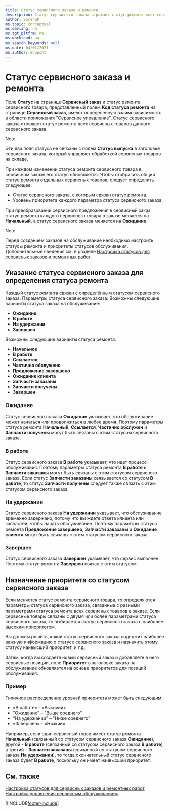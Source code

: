```yaml
---
title: Статус сервисного заказа и ремонта
description: Статус сервисного заказа отражает статус ремонта всех сервисных товаров данного сервисного заказа.
author: SorenGP
ms.topic: conceptual
ms.devlang: na
ms.tgt_pltfrm: na
ms.workload: na
ms.search.keywords: null
ms.date: 04/01/2021
ms.author: edupont
---
```

# <a name="service-order-status-and-repair-status"></a>Статус сервисного заказа и ремонта

Поле **Статус** на странице **Сервисный заказ** и статус ремонта сервисного товара, представленный полем **Код статуса ремонта** на странице **Сервисный заказ**, имеют определенную взаимозависимость в области приложения "Сервисное управление". Статус сервисного заказа отражает статус ремонта всех сервисных товаров данного сервисного заказа.  

> [!NOTE]  
> Эти два поля статуса не связаны с полем **Статус выпуска** в заголовке сервисного заказа, который управляет обработкой сервисных товаров на складе.  

При каждом изменении статуса ремонта сервисного товара в сервисном заказе его статус обновляется. Чтобы отобразить общий статус ремонта отдельных сервисных товаров, следует определить следующее:  

* Статус сервисного заказа, с которым связан статус ремонта.  
* Уровень приоритета каждого параметра статуса сервисного заказа.  

При преобразовании сервисного предложения в сервисный заказ статус ремонта каждого сервисного товара в заказе меняется на **Начальный**, а статус сервисного заказа меняется на **Ожидание**.  

> [!NOTE]
> Перед созданием заказов на обслуживание необходимо настроить статусы ремонта и приоритеты статусов обслуживания. Дополнительные сведения см. в разделе [Настройка статусов для сервисных заказов и ремонтных работ](service-order-repair-status.md).

## <a name="specifying-service-order-status-for-repair-status"></a>Указание статуса сервисного заказа для определения статуса ремонта

Каждый статус ремонта связан с определённым статусом сервисного заказа. Параметры статуса сервисного заказа: Возможны следующие варианты статуса заказа на обслуживание:

* **Ожидание**
* **В работе**
* **На удержании**
* **Завершен**

Возможны следующие варианты статуса ремонта:

* **Начальное**
* **В работе**
* **Ссылается**
* **Частично обслужено**
* **Предложение завершено**
* **Ожидание клиента**
* **Запчасти заказаны**
* **Запчасти получены**
* **Завершен**  

### <a name="pending"></a>Ожидание

Статус сервисного заказа **Ожидание** указывает, что обслуживание может начаться или продолжиться в любое время. Поэтому параметры статуса ремонта **Начальный**, **Ссылается**, **Частично обслужен** и **Запчасти получены** могут быть связаны с этим статусом сервисного заказа.  

### <a name="in-process"></a>В работе

Статус сервисного заказа **В работе** указывает, что идет процесс обслуживания. Поэтому параметры статуса ремонта **В работе** и **Запчасти заказаны** могут быть связаны с этим статусом сервисного заказа. Если статус **Запчасти заказаны** связывается со статусом **В работе**, то статус **Запчасти получены** следует также связать с этим статусом сервисного заказа.  

### <a name="on-hold"></a>На удержании

Статус сервисного заказа **На удержании** указывает, что обслуживание временно задержано, потому что вы ждете ответа клиента или запчастей, чтобы начать обслуживание. Поэтому параметры статуса ремонта **Предложение завершено**, **Запчасти заказаны** и **Ожидание клиента** могут быть связаны с этим статусом сервисного заказа.  

### <a name="finished"></a>Завершен

Статус сервисного заказа **Завершен** указывает, что сервис выполнен. Поэтому статус ремонта **Завершен** связан с этим статусом.  

## <a name="assigning-priority-to-service-order-status"></a>Назначение приоритета со статусом сервисного заказа

Если меняется статус ремонта сервисного товара, то определяются параметры статуса сервисного заказа, связанные с разными параметрами статуса ремонта всех сервисных товаров в заказе. Если сервисные товары связаны с двумя или более параметрами статуса сервисного заказа, то выбирается статус сервисного заказа с наиболее высоким приоритетом.  

Вы должны решить, какой статус сервисного заказа содержит наиболее важную информацию о статусе сервисного заказа и назначить этому статусу наивысший приоритет, и т.д.  

Затем, когда вы создаете новый сервисный заказ и добавляете в него сервисные позиции, поле **Приоритет** в заголовке заказа на обслуживание обновляется на основе приоритетов для позиций обслуживания.  

### <a name="example"></a>Пример

Типичное распределение уровней приоритета может быть следующим:  

* «В работе» - «Высокий»  
* "Ожидание" – "Выше среднего"  
* "На удержании" – "Ниже среднего"  
* «Завершён» - «Низкий»  

Например, если один сервисный товар имеет статус ремонта **Начальный** (связанный со статусом сервисного заказа **Ожидание**), другой - **В работе** (связанный со статусом сервисного заказа **В работе**), а третий – **Запчасти заказаны** (связанный со статусом сервисного заказа **На удержании**), то тогда окончательный статус сервисного заказа будет **В работе**, поскольку он имеет наивысший приоритет.  

## <a name="see-also"></a>См. также

[Настройка статусов для сервисных заказов и ремонтных работ](service-order-repair-status.md)  
[Настройка управления сервисным обслуживанием](service-setup-service.md)  


[!INCLUDE[footer-include](includes/footer-banner.md)]
